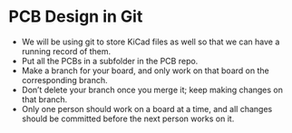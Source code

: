 # PCB Design in Git

- We will be using git to store KiCad files as well so that we can have a running record of them.
- Put all the PCBs in a subfolder in the PCB repo.
- Make a branch for your board, and only work on that board on the corresponding branch.
- Don’t delete your branch once you merge it; keep making changes on that branch.
- Only one person should work on a board at a time, and all changes should be committed before the next person works on it.